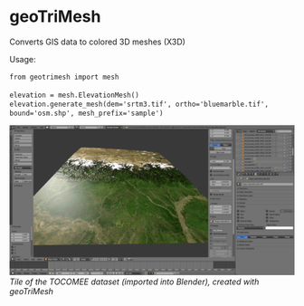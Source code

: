 # geoTriMesh

Converts GIS data to colored 3D meshes (X3D)

Usage:

	from geotrimesh import mesh

	elevation = mesh.ElevationMesh()
	elevation.generate_mesh(dem='srtm3.tif', ortho='bluemarble.tif', bound='osm.shp', mesh_prefix='sample')


![alt text](./demodata/sample.png "Himalaya")
*Tile of the TOCOMEE dataset (imported into Blender), created with geoTriMesh*
